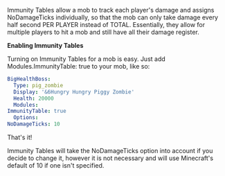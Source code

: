 Immunity Tables allow a mob to track each player's damage and assigns NoDamageTicks individually, so that the mob can only take damage every half second PER PLAYER instead of TOTAL. Essentially, they allow for multiple players to hit a mob and still have all their damage register.

**Enabling Immunity Tables**

Turning on Immunity Tables for a mob is easy. Just add Modules.ImmunityTable: true to your mob, like so:

```yaml
BigHealthBoss:
  Type: pig_zombie
  Display: '&6Hungry Hungry Piggy Zombie'
  Health: 20000
  Modules:
ImmunityTable: true
  Options:
NoDamageTicks: 10
```

That's it!

Immunity Tables will take the NoDamageTicks option into account if you decide to change it, however it is not necessary and will use Minecraft's default of 10 if one isn't specified.